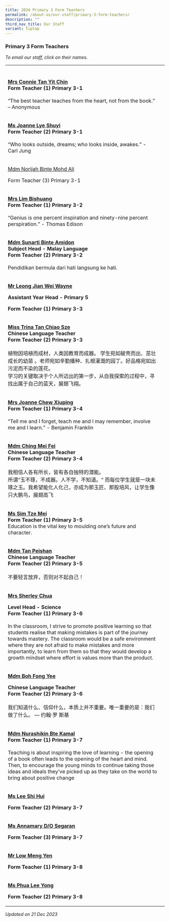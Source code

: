 ```yaml
---
title: 2024 Primary 3 Form Teachers
permalink: /about-us/our-staff/primary-3-form-teachers/
description: ""
third_nav_title: Our Staff
variant: tiptap
---
```

<h3>Primary 3 Form Teachers</h3><p><em>To email our staff, click on their names.</em></p><table><tbody><tr><th rowspan="1" colspan="1"><p></p></th><th rowspan="1" colspan="1"><p></p></th></tr><tr><td rowspan="1" colspan="1"><p><strong><a href="mailto:ho_yit_chin_connie@moe.edu.sg" rel="noopener noreferrer nofollow" target="_blank"><u>Mrs Connie Tan Yit Chin</u></a></strong><br><strong>Form Teacher (1) Primary 3-1</strong><br><br>“The best teacher teaches from the heart, not from the book.” – Anonymous</p></td><td rowspan="1" colspan="1"><p></p></td></tr><tr><td rowspan="1" colspan="1"><p><strong><a href="mailto:joanne_lye_shuyi@moe.edu.sg" rel="noopener noreferrer nofollow" target="_blank"><u>Ms Joanne Lye Shuyi</u></a></strong><br><strong>Form Teacher (2) Primary 3-1</strong><br><br>“Who looks outside, dreams; who looks inside, awakes.” - Carl Jung</p></td><td rowspan="1" colspan="1"><p></p></td></tr><tr><td rowspan="1" colspan="1"><p><a href="mailto:norijah_mohd_ali@moe.edu.sg" rel="noopener noreferrer nofollow" target="_blank">Mdm Norijah Binte Mohd Ali</a></p><p>Form Teacher (3) Primary 3-1</p></td><td rowspan="1" colspan="1"><p></p></td></tr><tr><td rowspan="1" colspan="1"><p><strong><a href="mailto:chua_bishuang@moe.edu.sg" rel="noopener noreferrer nofollow" target="_blank"><u>Mrs Lim Bishuang</u></a></strong><br><strong>Form Teacher (1) Primary 3-2</strong><br><br>“Genius is one percent inspiration and ninety-nine percent perspiration.” - Thomas Edison</p></td><td rowspan="1" colspan="1"><p></p></td></tr><tr><td rowspan="1" colspan="1"><p><strong><a href="mailto:sunarti_amidon@moe.edu.sg" rel="noopener noreferrer nofollow" target="_blank"><u>Mdm Sunarti Binte Amidon</u></a></strong><br><strong>Subject Head - Malay Language<br>Form Teacher (2) Primary 3-2</strong><br><br>Pendidikan bermula dari hati langsung ke hati.</p></td><td rowspan="1" colspan="1"><p></p></td></tr><tr><td rowspan="1" colspan="1"><p><strong><u>Mr Leong Jian Wei Wayne</u></strong></p><p><strong>Assistant Year Head - Primary 5</strong></p><p><strong>Form Teacher (1) Primary 3-3</strong></p></td><td rowspan="1" colspan="1"><p></p></td></tr><tr><td rowspan="1" colspan="1"><p><strong><a href="mailto:tan_chiao_sze_trina@moe.edu.sg" rel="noopener noreferrer nofollow" target="_blank"><u>Miss Trina Tan Chiao Sze</u></a></strong><br><strong>Chinese Language Teacher<br>Form Teacher (2) Primary 3-3</strong><br><br>植物因培植而成材，人类因教育而成器。 学生宛如破壳而出、茁壮成长的幼苗 。老师宛如辛勤播种、扎根灌溉的园丁。好品格宛如出污泥而不染的莲花。<br>学习的关键取决于个人所迈出的第一步，从自我探索的过程中，寻找出属于自己的蓝天，展翅飞翔。</p></td><td rowspan="1" colspan="1"><p></p></td></tr><tr><td rowspan="1" colspan="1"><p><strong><a href="mailto:lim_xiuping_joanne@moe.edu.sg" rel="noopener noreferrer nofollow" target="_blank"><u>Mrs Joanne Chew Xiuping</u></a></strong><br><strong>Form Teacher (1) Primary 3-4</strong><br><br>“Tell me and I forget, teach me and I may remember, involve me and I learn.” - Benjamin Franklin</p></td><td rowspan="1" colspan="1"><p></p></td></tr><tr><td rowspan="1" colspan="1"><p><strong><a href="mailto:ching_mei_fei@moe.edu.sg" rel="noopener noreferrer nofollow" target="_blank"><u>Mdm Ching Mei Fei</u></a></strong><br><strong>Chinese Language Teacher<br>Form Teacher (2) Primary 3-4</strong><br><br>我相信人各有所长，皆有各自独特的潜能。<br>所谓“玉不琢，不成器。人不学，不知道。“ 而每位学生就是一块未琢之玉。我希望能化人化己，亦成为那玉匠、那股培风，让学生像只大鹏鸟，展翅高飞</p></td><td rowspan="1" colspan="1"><p></p></td></tr><tr><td rowspan="1" colspan="1"><p><strong><a href="mailto:sim_tze_mei@moe.edu.sg" rel="noopener noreferrer nofollow" target="_blank"><u>Ms Sim Tze Mei</u></a></strong><br><strong>Form Teacher (1) Primary 3-5</strong><br>Education is the vital key to moulding one’s future and character.</p></td><td rowspan="1" colspan="1"><p></p></td></tr><tr><td rowspan="1" colspan="1"><p><strong><a href="mailto:tan_peishan@moe.edu.sg" rel="noopener noreferrer nofollow" target="_blank"><u>Mdm Tan Peishan</u></a></strong><br><strong>Chinese Language Teacher<br>Form Teacher (2) Primary 3-5</strong><br><br>不要轻言放弃，否则对不起自己！</p></td><td rowspan="1" colspan="1"><p></p></td></tr><tr><td rowspan="1" colspan="1"><p><strong><a href="mailto:sherley_a@moe.edu.sg" rel="noopener noreferrer nofollow" target="_blank"><u>Mrs Sherley Chua</u></a></strong></p><p><strong>Level Head - Science</strong><br><strong>Form Teacher (1) Primary 3-6</strong><br><br>In the classroom, I strive to promote positive learning so that students realise that making mistakes is part of the journey towards mastery. The classroom would be a safe environment where they are not afraid to make mistakes and more importantly, to learn from them so that they would develop a growth mindset where effort is values more than the product.</p></td><td rowspan="1" colspan="1"><p></p></td></tr><tr><td rowspan="1" colspan="1"><p><strong><a href="mailto:boh_fong_yeemo_fengyi@moe.edu.sg" rel="noopener noreferrer nofollow" target="_blank"><u>Mdm Boh Fong Yee</u></a></strong></p><p><strong>Chinese Language Teacher</strong><br><strong>Form Teacher (2) Primary 3-6</strong><br><br>我们知道什么、信仰什么，本质上并不重要。唯一重要的是：我们做了什么。 — 约翰·罗 斯基</p></td><td rowspan="1" colspan="1"><p></p></td></tr><tr><td rowspan="1" colspan="1"><p><strong><a href="mailto:nurashikin_kamal@moe.edu.sg" rel="noopener noreferrer nofollow" target="_blank"><u>Mdm Nurashikin Bte Kamal</u></a></strong><br><strong>Form Teacher (1) Primary 3-7</strong><br><br>Teaching is about inspiring the love of learning - the opening of a book often leads to the opening of the heart and mind. Then, to encourage the young minds to continue taking those ideas and ideals they’ve picked up as they take on the world to bring about positive change</p></td><td rowspan="1" colspan="1"><p></p></td></tr><tr><td rowspan="1" colspan="1"><p><strong><u>Ms Lee Shi Hui</u></strong></p><p><strong>Form Teacher (2) Primary 3-7</strong></p></td><td rowspan="1" colspan="1"><p></p></td></tr><tr><td rowspan="1" colspan="1"><p><strong><a href="mailto:annamary_segaran@moe.edu.sg" rel="noopener noreferrer nofollow" target="_blank"><u>Ms Annamary D/O Segaran</u></a></strong></p><p><strong>Form Teacher (3) Primary 3-7</strong></p></td><td rowspan="1" colspan="1"><p></p></td></tr><tr><td rowspan="1" colspan="1"><p><strong><u>Mr Low Meng Yen</u></strong></p><p><strong>Form Teacher (1) Primary 3-8</strong></p><p></p></td><td rowspan="1" colspan="1"><p></p></td></tr><tr><td rowspan="1" colspan="1"><p><strong><u>Ms Phua Lee Yong</u></strong></p><p><strong>Form Teacher (2) Primary 3-8</strong></p></td><td rowspan="1" colspan="1"><p></p></td></tr></tbody></table><p><em>Updated on 21 Dec 2023</em></p>